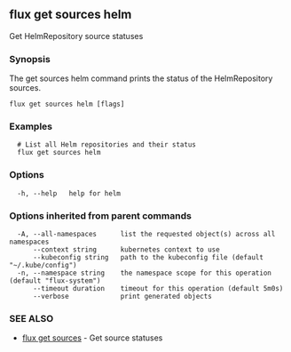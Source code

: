 ## flux get sources helm

Get HelmRepository source statuses

### Synopsis

The get sources helm command prints the status of the HelmRepository sources.

```
flux get sources helm [flags]
```

### Examples

```
  # List all Helm repositories and their status
  flux get sources helm

```

### Options

```
  -h, --help   help for helm
```

### Options inherited from parent commands

```
  -A, --all-namespaces      list the requested object(s) across all namespaces
      --context string      kubernetes context to use
      --kubeconfig string   path to the kubeconfig file (default "~/.kube/config")
  -n, --namespace string    the namespace scope for this operation (default "flux-system")
      --timeout duration    timeout for this operation (default 5m0s)
      --verbose             print generated objects
```

### SEE ALSO

* [flux get sources](flux_get_sources.md)	 - Get source statuses

